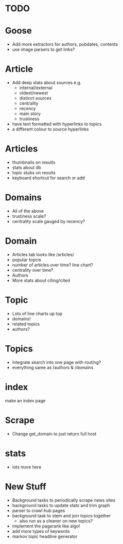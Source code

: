 # TODO

# Goose
- Add more extractors for authors, pubdates, contents
- use image parsers to get links?

# Article
- Add deep stats about sources e.g.
	- internal/external
	- oldest/newest
	- distinct sources 
	- centrality
	- recency
	- main story
	- trustiness
- have text formatted with hyperlinks to topics
- a different colour to source hyperlinks

# Articles
- thumbnails on results
- stats about db
- topic stubs on results
- keyboard shortcut for search or add

# Domains
- All of the above
- trustiness scale?
- centrality scale gauged by recency?

# Domain
- Articles tab looks like /articles/
- popular topcis
- number of articles over time? line chart?
- centrality over time?
- Authors
- More stats about citing/cited

# Topic
- Lots of line charts up top
- domains!
- related topics
- authors?

# Topics
- Integrate search into one page with routing?
- everything same as /authors & /domains

# index
make an index page

# Scrape
- Change get_domain to just return full host

# stats
- lots more here

# New Stuff
- Background tasks to periodically scrape news sites
- background tasks to update stats and trim graph
- parser to crawl hub pages
- background task to stem and join topics together
	- also run as a cleaner on new topics?
- implement the pagerank like algo!
- add more types of keywords
- markov topic headline generator
